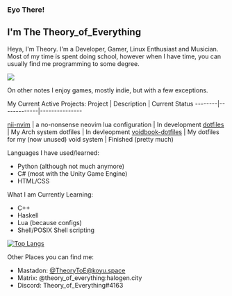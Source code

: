 ### Eyo There!
## I'm The Theory_of_Everything
Heya, I'm Theory. I'm a Developer, Gamer, Linux Enthusiast and Musician. Most of my time is spent doing school, however when I have time, you can usually find me programming to some degree.

![](https://komarev.com/ghpvc/?username=theory-of-everything&color=green&style=flat-sqaure)


On other notes I enjoy games, mostly indie, but with a few exceptions.

My Current Active Projects:
Project | Description | Current Status
--------|-------------|---------------

[nii-nvim](https://github.com/Theory-of-Everything/nii-nvim) | a no-nonsense neovim lua configuration | In development
[dotfiles](https://github.com/Theory-of-Everything/dotfiles) | My Arch system dotfiles | In devleopment
[voidbook-dotfiles](https://github.com/Theory-of-Everything/voidbook-dotfiles) | My dotfiles for my (now unused) void system | Finished (pretty much)

Languages I have used/learned:
- Python (although not much anymore)
- C# (most with the Unity Game Engine)
- HTML/CSS

What I am Currently Learning:
- C++
- Haskell
- Lua (because configs)
- Shell/POSIX Shell scripting

[![Top Langs](https://github-readme-stats.vercel.app/api/top-langs/?username=theory-of-everything&layout=compact&theme=ayu-mirage)](https://github.com/anuraghazra/github-readme-stats)

Other Places you can find me:
- Mastadon: [@TheoryToE@koyu.space](https://koyu.space/@TheoryToE)
- Matrix:   @theory_of_everything:halogen.city
- Discord:  Theory_of_Everything#4163
